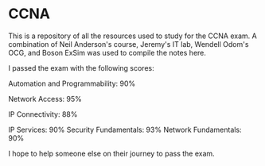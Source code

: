 # CCNA
This is a repository of all the resources used to study for the CCNA exam. A combination of Neil Anderson's course, Jeremy's IT lab, Wendell Odom's OCG, and Boson ExSim was used to compile the notes here.

I passed the exam with the following scores: 

Automation and Programmability: 90%

Network Access: 95%

IP Connectivity: 88%

IP Services: 90%
Security Fundamentals: 93%
Network Fundamentals: 90%


I hope to help someone else on their journey to pass the exam.
